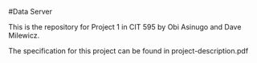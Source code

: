 #Data Server

This is the repository for Project 1 in CIT 595 by Obi Asinugo and Dave Milewicz.

The specification for this project can be found in project-description.pdf
